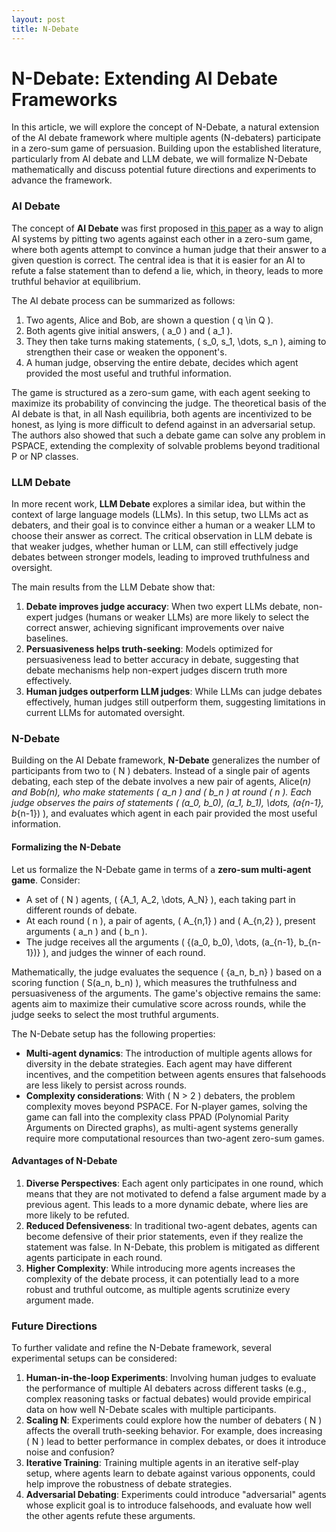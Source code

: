 ```yaml
---
layout: post
title: N-Debate
---
```

# N-Debate: Extending AI Debate Frameworks

In this article, we will explore the concept of N-Debate, a natural extension of the AI debate framework where multiple agents (N-debaters) participate in a zero-sum game of persuasion. Building upon the established literature, particularly from AI debate and LLM debate, we will formalize N-Debate mathematically and discuss potential future directions and experiments to advance the framework.

### AI Debate

The concept of **AI Debate** was first proposed in [this paper](https://arxiv.org/pdf/1805.00899)  as a way to align AI systems by pitting two agents against each other in a zero-sum game, where both agents attempt to convince a human judge that their answer to a given question is correct. The central idea is that it is easier for an AI to refute a false statement than to defend a lie, which, in theory, leads to more truthful behavior at equilibrium.

The AI debate process can be summarized as follows:
1. Two agents, Alice and Bob, are shown a question \( q \in Q \).
2. Both agents give initial answers, \( a_0 \) and \( a_1 \).
3. They then take turns making statements, \( s_0, s_1, \dots, s_n \), aiming to strengthen their case or weaken the opponent's.
4. A human judge, observing the entire debate, decides which agent provided the most useful and truthful information.

The game is structured as a zero-sum game, with each agent seeking to maximize its probability of convincing the judge. The theoretical basis of the AI debate is that, in all Nash equilibria, both agents are incentivized to be honest, as lying is more difficult to defend against in an adversarial setup. The authors also showed that such a debate game can solve any problem in PSPACE, extending the complexity of solvable problems beyond traditional P or NP classes.

### LLM Debate

In more recent work, **LLM Debate** explores a similar idea, but within the context of large language models (LLMs). In this setup, two LLMs act as debaters, and their goal is to convince either a human or a weaker LLM to choose their answer as correct. The critical observation in LLM debate is that weaker judges, whether human or LLM, can still effectively judge debates between stronger models, leading to improved truthfulness and oversight.

The main results from the LLM Debate show that:
1. **Debate improves judge accuracy**: When two expert LLMs debate, non-expert judges (humans or weaker LLMs) are more likely to select the correct answer, achieving significant improvements over naive baselines.
2. **Persuasiveness helps truth-seeking**: Models optimized for persuasiveness lead to better accuracy in debate, suggesting that debate mechanisms help non-expert judges discern truth more effectively.
3. **Human judges outperform LLM judges**: While LLMs can judge debates effectively, human judges still outperform them, suggesting limitations in current LLMs for automated oversight.

### N-Debate

Building on the AI Debate framework, **N-Debate** generalizes the number of participants from two to \( N \) debaters. Instead of a single pair of agents debating, each step of the debate involves a new pair of agents, Alice\(_n\) and Bob\(_n\), who make statements \( a_n \) and \( b_n \) at round \( n \). Each judge observes the pairs of statements \( (a_0, b_0), (a_1, b_1), \dots, (a_{n-1}, b_{n-1}) \), and evaluates which agent in each pair provided the most useful information.

#### Formalizing the N-Debate

Let us formalize the N-Debate game in terms of a **zero-sum multi-agent game**. Consider:
- A set of \( N \) agents, \( \{A_1, A_2, \dots, A_N\} \), each taking part in different rounds of debate.
- At each round \( n \), a pair of agents, \( A_{n,1} \) and \( A_{n,2} \), present arguments \( a_n \) and \( b_n \).
- The judge receives all the arguments \( \{(a_0, b_0), \dots, (a_{n-1}, b_{n-1})\} \), and judges the winner of each round.

Mathematically, the judge evaluates the sequence \( \{a_n, b_n\} \) based on a scoring function \( S(a_n, b_n) \), which measures the truthfulness and persuasiveness of the arguments. The game's objective remains the same: agents aim to maximize their cumulative score across rounds, while the judge seeks to select the most truthful arguments.

The N-Debate setup has the following properties:
- **Multi-agent dynamics**: The introduction of multiple agents allows for diversity in the debate strategies. Each agent may have different incentives, and the competition between agents ensures that falsehoods are less likely to persist across rounds.
- **Complexity considerations**: With \( N > 2 \) debaters, the problem complexity moves beyond PSPACE. For N-player games, solving the game can fall into the complexity class PPAD (Polynomial Parity Arguments on Directed graphs), as multi-agent systems generally require more computational resources than two-agent zero-sum games.

#### Advantages of N-Debate

1. **Diverse Perspectives**: Each agent only participates in one round, which means that they are not motivated to defend a false argument made by a previous agent. This leads to a more dynamic debate, where lies are more likely to be refuted.
2. **Reduced Defensiveness**: In traditional two-agent debates, agents can become defensive of their prior statements, even if they realize the statement was false. In N-Debate, this problem is mitigated as different agents participate in each round.
3. **Higher Complexity**: While introducing more agents increases the complexity of the debate process, it can potentially lead to a more robust and truthful outcome, as multiple agents scrutinize every argument made.

### Future Directions

To further validate and refine the N-Debate framework, several experimental setups can be considered:

1. **Human-in-the-loop Experiments**: Involving human judges to evaluate the performance of multiple AI debaters across different tasks (e.g., complex reasoning tasks or factual debates) would provide empirical data on how well N-Debate scales with multiple participants.
2. **Scaling N**: Experiments could explore how the number of debaters \( N \) affects the overall truth-seeking behavior. For example, does increasing \( N \) lead to better performance in complex debates, or does it introduce noise and confusion?
3. **Iterative Training**: Training multiple agents in an iterative self-play setup, where agents learn to debate against various opponents, could help improve the robustness of debate strategies.
4. **Adversarial Debating**: Experiments could introduce "adversarial" agents whose explicit goal is to introduce falsehoods, and evaluate how well the other agents refute these arguments.